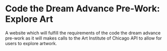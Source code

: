 # Code the Dream Advance Pre-Work: Explore Art
A website which will fulfill the requirements of the code the dream advance pre-work as it will makes calls to the Art Institute of Chicago API to allow for users to explore artwork.